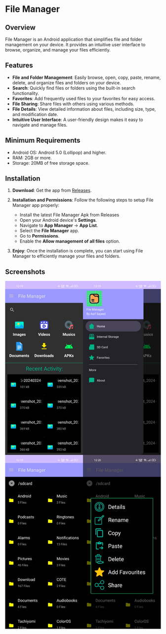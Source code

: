 # File Manager

## Overview

File Manager is an Android application that simplifies file and folder management on your device. It provides an intuitive user interface to browse, organize, and manage your files efficiently.

## Features

- **File and Folder Management**: Easily browse, open, copy, paste, rename, delete, and organize files and folders on your device.
- **Search**: Quickly find files or folders using the built-in search functionality.
- **Favorites**: Add frequently used files to your favorites for easy access.
- **File Sharing**: Share files with others using various methods.
- **File Details**: View detailed information about files, including size, type, and modification date.
- **Intuitive User Interface**: A user-friendly design makes it easy to navigate and manage files.

## Minimum Requirements

- Android OS: Android 5.0 (Lollipop) and higher.
- RAM: 2GB or more.
- Storage: 20MB of free storage space.

## Installation

1. **Download**: Get the app from [Releases](https://github.com/Ho9pe/File_Manager/releases).

2. **Installation and Permissions**: Follow the following steps to setup File Manager app properly: 

   - Install the latest File Manager Apk from Releases
   - Open your Android device's **Settings**.
   - Navigate to **App Manager** -> **App List**.
   - Select the **File Manager** app.
   - Go to **Permissions**.
   - Enable the **Allow management of all files** option.

4. **Enjoy**: Once the installation is complete, you can start using File Manager to efficiently manage your files and folders.

## Screenshots

<div style="display: grid;grid-template-columns: auto auto;">
   <img alt="Interface" src="https://github.com/Ho9pe/File_Manager/blob/main/FileManager/Screenshots/1.jpg">
   <img alt="Interface" src="https://github.com/Ho9pe/File_Manager/blob/main/FileManager/Screenshots/2.jpg">
   <img alt="Interface" src="https://github.com/Ho9pe/File_Manager/blob/main/FileManager/Screenshots/3.jpg">
   <img alt="Interface" src="https://github.com/Ho9pe/File_Manager/blob/main/FileManager/Screenshots/4.jpg">
</div>

